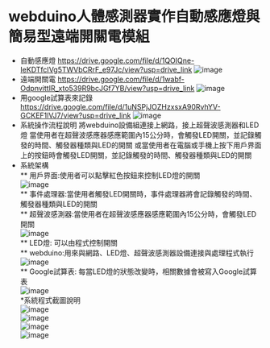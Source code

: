 # webduino人體感測器實作自動感應燈與簡易型遠端開關電模組
* 自動感應燈
https://drive.google.com/file/d/1QOIQne-IeKDTfcIVg5TWVbCRrF_e97Jc/view?usp=drive_link
![image](https://github.com/WANG-YI-CHEN-411034018/-Project/blob/main/IMG/1712142764807.jpg)  
* 遠端開關電
https://drive.google.com/file/d/1wabf-OdpnvittIR_xto539R9bcJGf7YB/view?usp=drive_link
![image](https://github.com/WANG-YI-CHEN-411034018/-Project/blob/main/IMG/1712142781234.jpg)  
* 用google試算表來記錄
https://drive.google.com/file/d/1uNSPjJOZHzxsxA90RvhYV-GCKEF1lVJ7/view?usp=drive_link
![image](https://github.com/WANG-YI-CHEN-411034018/-Project/blob/main/IMG/1712142799229.jpg)  
* 系統操作流程說明
將webduino設備組連接上網路，接上超聲波感測器和LED燈
當使用者在超聲波感應器感應範圍內15公分時，會觸發LED開關，並記錄觸發的時間、觸發器種類與LED的開關
或當使用者在電腦或手機上按下用戶界面上的按鈕時會觸發LED開關，並記錄觸發的時間、觸發器種類與LED的開關  
* 系統架構  
** 用戶界面:使用者可以點擊紅色按鈕來控制LED燈的開關  
![image](https://github.com/WANG-YI-CHEN-411034018/-Project/blob/main/IMG/1712142475056.jpg)    
** 事件處理器:當使用者觸發LED開關時，事件處理器將會記錄觸發的時間、觸發器種類與LED的開關  
** 超聲波感測器:當使用者在超聲波感應器感應範圍內15公分時，會觸發LED開關  
![image](https://github.com/WANG-YI-CHEN-411034018/-Project/blob/main/IMG/1712142488866.jpg)    
** LED燈: 可以由程式控制開關  
** webduino:用來與網路、LED燈、超聲波感測器設備連接與處理程式執行  
![image](https://github.com/WANG-YI-CHEN-411034018/-Project/blob/main/IMG/1712142518524.jpg)    
** Google試算表: 每當LED燈的狀態改變時，相關數據會被寫入Google試算表  
![image](https://github.com/WANG-YI-CHEN-411034018/-Project/blob/main/IMG/1712142536057.jpg)  
*系統程式截圖說明  
![image](https://github.com/WANG-YI-CHEN-411034018/-Project/blob/main/IMG/1712142621579.jpg)  
![image](https://github.com/WANG-YI-CHEN-411034018/-Project/blob/main/IMG/1712142649856.jpg)  
![image](https://github.com/WANG-YI-CHEN-411034018/-Project/blob/main/IMG/1712142672201.jpg)  
![image](https://github.com/WANG-YI-CHEN-411034018/-Project/blob/main/IMG/1712142681041.jpg)
